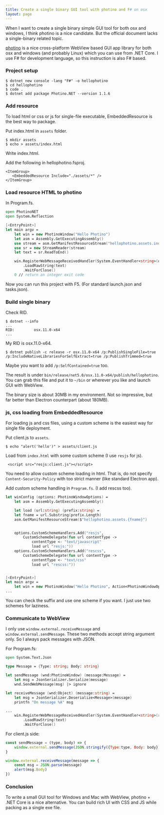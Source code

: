```yaml
---
title: Create a single binary GUI tool with photino and F# on osx
layout: page
---
```

When I want to create a single binary simple GUI tool for both osx and windows, I think photino is a nice candidate.
But the official document lacks a single-binary related topic.

[photino](https://www.tryphotino.io) is a nice cross-platform WebView based GUI app library for both osx and windows (and probably Linux) which you can use from .NET Core.
I use F# for development language, so this instruction is also F# based.

### Project setup

```
$ dotnet new console -lang "F#" -o hellophotino
$ cd hellophotino
$ code .
$ dotnet add package Photino.NET --version 1.1.6
```

### Add resource

To load html or css or js for single-file executable, EmbeddedResource is the best way to package.

Put index.html in `assets` folder.

```
$ mkdir assets
$ echo > assets/index.html
```

Write index.html.

Add the following in hellophotino.fsproj.

```
<ItemGroup>
   <EmbeddedResource Include="./assets/*" />
</ItemGroup>
```

### Load resource HTML to photino

In Program.fs.

```fsharp
open PhotinoNET
open System.Reflection

[<EntryPoint>]
let main argv =
    let win = new PhotinoWindow("Hello Photino")
    let asm = Assembly.GetExecutingAssembly()
    use stream = asm.GetManifestResourceStream("hellophotino.assets.index.html")
    use sr = new StreamReader(stream)
    let text = sr.ReadToEnd()

    win.RegisterWebMessageReceivedHandler(System.EventHandler<string>(onMessage))
        .LoadRawString(text)
        .WaitForClose()
    0 // return an integer exit code
```

Now you can run this project with F5. (For standard launch.json and tasks.json).

### Build single binary

Check RID.

```
$ dotnet --info
...
RID:         osx.11.0-x64
...
```

My RID is osx.11.0-x64.

```
$ dotnet publish -c release -r osx.11.0-x64 /p:PublishSingleFile=true /p:IncludeNativeLibrariesForSelfExtract=true /p:PublishTrimmed=true
```

Maybe you want to add `/p:SelfContained=true` too. 

The result is under `bin/release/net5.0/osx.11.0-x64/publish/hellophotino`.
You can grab this file and put it to `~/bin` or wherever you like and launch GUI with WebView.

The binary size is about 30MB in my environment.
Not so impressive, but far better than Electron counterpart (about 180MB).

### js, css loading from EmbeddedResource

For loading js and css files, using a custom scheme is the easiest way for single file deployment.

Put client.js to `assets`.

```
$ echo "alert('hello')" > assets/client.js
```

Load from `index.html` with some custom scheme (I use `resjs` for js).

```
 <script src="resjs:client.js"></script>
```

You need to allow custom scheme loading in html. That is, do not specify `Content-Security-Policy` with too strict manner (like standard Electron app).

Add custom scheme handling in `Program.fs`. (I add rescss too).

```fsharp
let winConfig (options: PhotinoWindowOptions) =
    let asm = Assembly.GetExecutingAssembly()

    let load (url:string) (prefix:string) =
    let fname = url.Substring(prefix.Length)
    asm.GetManifestResourceStream($"hellophotino.assets.{fname}")

 
    options.CustomSchemeHandlers.Add("resjs",
        CustomSchemeDelegate(fun url contentType ->
            contentType <- "text/javascript"
            load url "resjs:"))
    options.CustomSchemeHandlers.Add("rescss",
        CustomSchemeDelegate(fun url contentType ->
            contentType <- "text/css"
            load url "rescss:"))


[<EntryPoint>]
let main argv =
    let win = new PhotinoWindow("Hello Photino", Action<PhotinoWindowOptions>(winConfig))
...
```

You can check the suffix and use one scheme if you want.
I just use two schemes for laziness.

### Communicate to WebView

I only use `window.external.receiveMessage` and `window.external.sendMessage`.
These two methods accept string argument only.
So I always pack messages with JSON.

For Program.fs:

```fsharp
open System.Text.Json

type Message = {Type: string; Body: string}

let sendMessage (wnd:PhotinoWindow) (message:Message) =
    let msg = JsonSerializer.Serialize(message)
    wnd.SendWebMessage(msg) |> ignore

let receiveMessage (wnd:Object) (message:string) =
    let msg = JsonSerializer.Deserialize<Message>(message)
    printfn "On message %A" msg

...
    win.RegisterWebMessageReceivedHandler(System.EventHandler<string>(receiveMessage))
        .LoadRawString(text)
        .WaitForClose()
```

For client.js side:

```js
const sendMessage = (type, body) => {
    window.external.sendMessage(JSON.stringify({Type:type, Body: body}))
}

window.external.receiveMessage(message => {
    const msg = JSON.parse(message)
    alert(msg.Body)
})

```

### Conclusion

To write a small GUI tool for Windows and Mac with WebView, photino + .NET Core is a nice alternative.
You can build rich UI with CSS and JS while packing as a single exe file.